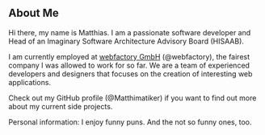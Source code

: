 ---
---

## About Me ##

Hi there, my name is Matthias. I am a passionate software developer and Head of an Imaginary Software Architecture Advisory Board (HISAAB).

I am currently employed at [webfactory GmbH](http://www.webfactory.de) (@webfactory), the fairest company I was allowed to work for so far. We are a team of experienced developers and designers that focuses on the creation of interesting web applications.

Check out my GitHub profile (@Matthimatiker) if you want to find out more about my current side projects.

Personal information: I enjoy funny puns. And the not so funny ones, too.

